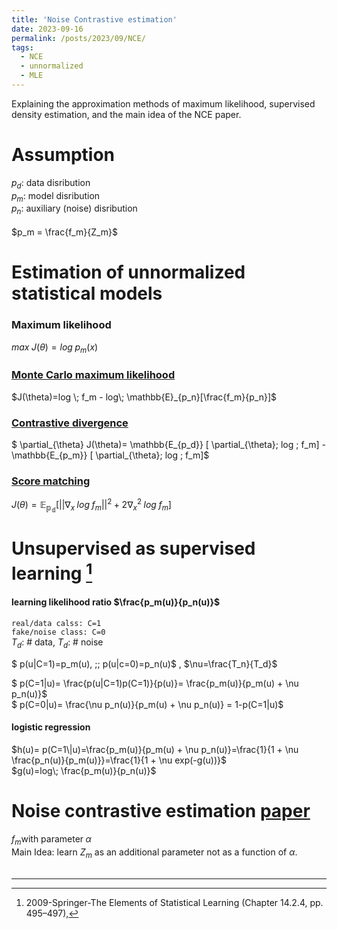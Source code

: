 ```yaml
---
title: 'Noise Contrastive estimation'
date: 2023-09-16
permalink: /posts/2023/09/NCE/
tags:
  - NCE
  - unnormalized
  - MLE
---
```


Explaining the approximation methods of maximum likelihood, supervised density estimation, and the main idea of the NCE paper.

Assumption
======
$p_d$: data disribution <br>
$p_m$: model disribution <br>
$p_n$: auxiliary (noise) disribution <br>
<br>
$p_m = \frac{f_m}{Z_m}$

Estimation of unnormalized statistical models
======

### Maximum likelihood
$max \; J(\theta)=log \; p_m(x)$<br>

### [Monte Carlo maximum likelihood](https://www.jstor.org/stable/4616738)
$J(\theta)=log \; f_m - log\; \mathbb{E}_{p_n}[\frac{f_m}{p_n}]$<br>


### [Contrastive divergence](https://direct.mit.edu/neco/article-abstract/14/8/1771/6687/Training-Products-of-Experts-by-Minimizing?redirectedFrom=fulltext)

$ \partial_{\theta} J(\theta)= \mathbb{E_{p_d}} [ \partial_{\theta}\; log \; f_m] - \mathbb{E_{p_m}} [ \partial_{\theta}\; log \; f_m]$ <br> 

### [Score matching](https://jmlr.org/papers/volume6/hyvarinen05a/hyvarinen05a.pdf)
$J(\theta)= \mathbb{E_{p_d}}[||\nabla_{x} \; log\; f_m ||^2 + 2 \nabla_{x}^2 \; log\; f_m ]$
<br>

Unsupervised as supervised learning [^1]
======
#### learning likelihood ratio $\frac{p_m(u)}{p_n(u)}$

`real/data calss: C=1`  <br>
`fake/noise class: C=0`  <br>
$T_d$: # data,  $T_d$: # noise <br>

$ p(u\|C=1)=p_m(u), \;\; p(u\|c=0)=p_n(u)$ ,    $\nu=\frac{T_n}{T_d}$<br>

$ p(C=1\|u)= \frac{p(u\|C=1)p(C=1)}{p(u)}= \frac{p_m(u)}{p_m(u) + \nu p_n(u)}$ <br>
$ p(C=0\|u)= \frac{\nu p_n(u)}{p_m(u) + \nu p_n(u)} = 1-p(C=1\|u)$ <br>
#### logistic regression <br>
$h(u)= p(C=1\|u)=\frac{p_m(u)}{p_m(u) + \nu p_n(u)}=\frac{1}{1 + \nu \frac{p_n(u)}{p_m(u)}}=\frac{1}{1 + \nu exp(-g(u))}$ <br>
$g(u)=log\; \frac{p_m(u)}{p_n(u)}$ <br>

Noise contrastive estimation [paper](https://jmlr.org/papers/volume13/gutmann12a/gutmann12a.pdf)
======
$f_m \text{with parameter} \; \alpha$  <br>
Main Idea: learn $Z_m$ as an additional parameter not as a function of $\alpha$. <br>
<br>



---

[^1]: 2009-Springer-The Elements of Statistical Learning (Chapter 14.2.4, pp. 495–497),